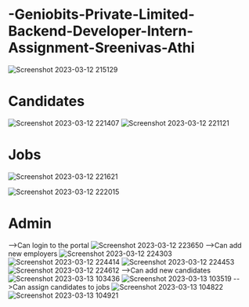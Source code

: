 # -Geniobits-Private-Limited-Backend-Developer-Intern-Assignment-Sreenivas-Athi

![Screenshot 2023-03-12 215129](https://user-images.githubusercontent.com/63050215/224558250-39fd32c0-b2e6-4058-954d-48ba154b1286.png)

 # Candidates
 ![Screenshot 2023-03-12 221407](https://user-images.githubusercontent.com/63050215/224559250-1ce3e69f-15bb-4e3b-952d-bc49732c97b9.png)
![Screenshot 2023-03-12 221121](https://user-images.githubusercontent.com/63050215/224559089-77908a89-384c-497f-b8a7-95b74cb50947.png)

# Jobs
![Screenshot 2023-03-12 221621](https://user-images.githubusercontent.com/63050215/224559762-806d2374-f961-4a66-86a0-912d39daa7b7.png)

![Screenshot 2023-03-12 222015](https://user-images.githubusercontent.com/63050215/224559776-616e4bd7-9ae1-4bc7-a3f5-2b2ba0e89662.png)

# Admin
 -->Can login to the portal
        ![Screenshot 2023-03-12 223650](https://user-images.githubusercontent.com/63050215/224613176-803c7629-cab5-4742-b6c4-99867eadcefc.png)
 -->Can add new employers
        ![Screenshot 2023-03-12 224303](https://user-images.githubusercontent.com/63050215/224613472-46b5140a-c2a8-4597-bc54-556f89aa2985.png)
        ![Screenshot 2023-03-12 224414](https://user-images.githubusercontent.com/63050215/224613525-81015714-1734-42bf-bc75-94edc4e87c00.png)
        ![Screenshot 2023-03-12 224453](https://user-images.githubusercontent.com/63050215/224613563-d59e29f5-9a8d-4106-bca9-b9d86edfd6e3.png)
        ![Screenshot 2023-03-12 224612](https://user-images.githubusercontent.com/63050215/224613601-7fd75f79-f70d-4f33-b8e8-918aba67008b.png)
 -->Can add new candidates
        ![Screenshot 2023-03-13 103436](https://user-images.githubusercontent.com/63050215/224613896-c7485aba-1a68-4e1d-bbc9-788532cd086d.png)
        ![Screenshot 2023-03-13 103519](https://user-images.githubusercontent.com/63050215/224614028-2d5aa31e-4002-4198-b1d8-481acf033203.png)
 -->Can assign candidates to jobs
         ![Screenshot 2023-03-13 104822](https://user-images.githubusercontent.com/63050215/224614439-e68b801c-e568-40c2-8ac2-cec1e8426a36.png)
          ![Screenshot 2023-03-13 104921](https://user-images.githubusercontent.com/63050215/224614526-95650586-3e1c-4979-aefa-f4171bc86da1.png)

